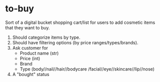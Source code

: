 # to-buy
Sort of a digital bucket shopping cart/list for users to add cosmetic items that they want to buy.

1. Should categorize items by type.
2. Should have filtering options (by price ranges/types/brands).
3. Ask customer for 
    -   Product name (str)
    -   Price (int)
    -   Brand
    -   Type (body//nail//hair//bodycare
    /facial//eye//skincare//lip//nose)
4. A "bought" status